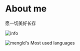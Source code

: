 # About me
愿一切美好长存

![info](https://github-readme-stats.vercel.app/api?username=mengld&show_icons=true&count_private=true&hide=prs&theme=dark)

![mengld's Most used languages](https://github-readme-stats.vercel.app/api/top-langs?username=mengld&show_icons=true&count_private=true&theme=gotham)
